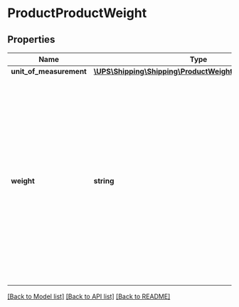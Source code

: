 # ProductProductWeight

## Properties
Name | Type | Description | Notes
------------ | ------------- | ------------- | -------------
**unit_of_measurement** | [**\UPS\Shipping\Shipping\ProductWeightUnitOfMeasurement**](ProductWeightUnitOfMeasurement.md) |  | 
**weight** | **string** | Weight of Product.  Applies to CO and EEI forms only. Valid characters are 0-9 and &#x27;.&#x27; (Decimal point). Limit to 1 digit after the decimal. The maximum length of the field is 5 including &#x27;.&#x27; and can hold up to 1 decimal place. | 

[[Back to Model list]](../../README.md#documentation-for-models) [[Back to API list]](../../README.md#documentation-for-api-endpoints) [[Back to README]](../../README.md)

